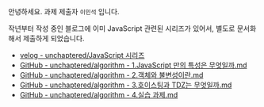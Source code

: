 안녕하세요.
과제 제출자 `이민석` 입니다.

작년부터 작성 중인 블로그에 이미 JavaScript 관련된 시리즈가 있어서, 별도로 문서화 해서 제출하게 되었습니다.

- [velog - unchaptered/JavaScript 시리즈](https://velog.io/@unchapterd/series/Javascript)
- [GitHub - unchaptered/algorithm - 1.JavaScript 만의 특성은 무엇일까.md](https://github.com/unchaptered/algorithm/blob/main/docs/unchaptered/1.JavaScript%EB%A7%8C%EC%9D%98%20%ED%8A%B9%EC%84%B1%EC%9D%80%20%EB%AC%B4%EC%97%87%EC%9D%BC%EA%B9%8C.md)
- [GitHub - unchaptered/algorithm - 2.객체와 불변성이란.md](https://github.com/unchaptered/algorithm/blob/main/docs/unchaptered/2.%EA%B0%9D%EC%B2%B4%EC%99%80%20%EB%B6%88%EB%B3%80%EC%84%B1%EC%9D%B4%EB%9E%80.md)
- [GitHub - unchaptered/algorithm - 3.호이스팅과 TDZ는 무엇일까.md](https://github.com/unchaptered/algorithm/blob/main/docs/unchaptered/3.%ED%98%B8%EC%9D%B4%EC%8A%A4%ED%8C%85%EA%B3%BC%20TDZ%EB%8A%94%20%EB%AC%B4%EC%97%87%EC%9D%BC%EA%B9%8C.md)
- [GitHub - unchaptered/algorithm - 4.실습 과제.md](https://github.com/unchaptered/algorithm/blob/main/docs/unchaptered/4.%EC%8B%A4%EC%8A%B5%20%EA%B3%BC%EC%A0%9C.md)